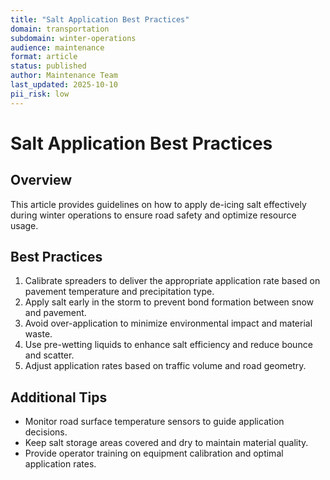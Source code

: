 ```yaml
---
title: "Salt Application Best Practices"
domain: transportation
subdomain: winter-operations
audience: maintenance
format: article
status: published
author: Maintenance Team
last_updated: 2025-10-10
pii_risk: low
---
```


# Salt Application Best Practices

## Overview
This article provides guidelines on how to apply de-icing salt effectively during winter operations to ensure road safety and optimize resource usage.

## Best Practices
1. Calibrate spreaders to deliver the appropriate application rate based on pavement temperature and precipitation type.
2. Apply salt early in the storm to prevent bond formation between snow and pavement.
3. Avoid over-application to minimize environmental impact and material waste.
4. Use pre-wetting liquids to enhance salt efficiency and reduce bounce and scatter.
5. Adjust application rates based on traffic volume and road geometry.

## Additional Tips
- Monitor road surface temperature sensors to guide application decisions.
- Keep salt storage areas covered and dry to maintain material quality.
- Provide operator training on equipment calibration and optimal application rates.
